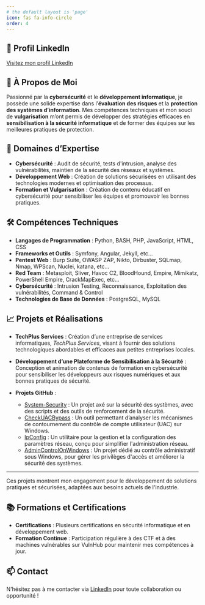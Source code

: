 ```yaml
---
# the default layout is 'page'
icon: fas fa-info-circle
order: 4
---
```


## 🎯 Profil LinkedIn
[Visitez mon profil LinkedIn](https://www.linkedin.com/in/angetia03/)

## 💼 À Propos de Moi
Passionné par la **cybersécurité** et le **développement informatique**, je possède une solide expertise dans l’**évaluation des risques** et la **protection des systèmes d’information**. Mes compétences techniques et mon souci de **vulgarisation** m’ont permis de développer des stratégies efficaces en **sensibilisation à la sécurité informatique** et de former des équipes sur les meilleures pratiques de protection.

## 🚀 Domaines d’Expertise
- **Cybersécurité** : Audit de sécurité, tests d'intrusion, analyse des vulnérabilités, maintien de la sécurité des réseaux et systèmes.
- **Développement Web** : Création de solutions sécurisées en utilisant des technologies modernes et optimisation des processus.
- **Formation et Vulgarisation** : Création de contenu éducatif en cybersécurité pour sensibiliser les équipes et promouvoir les bonnes pratiques.

## 🛠 Compétences Techniques
- **Langages de Programmation** : Python, BASH, PHP, JavaScript, HTML, CSS
- **Frameworks et Outils** : Symfony, Angular, Jekyll, etc...
- **Pentest Web** : Burp Suite, OWASP ZAP, Nikto, Dirbuster, SQLmap, Nmap, WPScan, Nuclei, katana, etc...
- **Red Team** : Metasploit, Sliver, Havoc C2, BloodHound, Empire, Mimikatz, PowerShell Empire, CrackMapExec, etc...
- **Cybersécurité** : Intrusion Testing, Reconnaissance, Exploitation des vulnérabilités, Command & Control
- **Technologies de Base de Données** : PostgreSQL, MySQL

## 📈 Projets et Réalisations

- **TechPlus Services** : Création d’une entreprise de services informatiques, *TechPlus Services*, visant à fournir des solutions technologiques abordables et efficaces aux petites entreprises locales.

- **Développement d’une Plateforme de Sensibilisation à la Sécurité** : Conception et animation de contenus de formation en cybersécurité pour sensibiliser les développeurs aux risques numériques et aux bonnes pratiques de sécurité.

- **Projets GitHub** :
  - [System-Security](https://github.com/AngeTia/System-Security) : Un projet axé sur la sécurité des systèmes, avec des scripts et des outils de renforcement de la sécurité.
  - [CheckUACBypass](https://github.com/AngeTia/CheckUACBypass) : Un outil permettant d’analyser les mécanismes de contournement du contrôle de compte utilisateur (UAC) sur Windows.
  - [IpConfig](https://github.com/AngeTia/IpConfig) : Un utilitaire pour la gestion et la configuration des paramètres réseau, conçu pour simplifier l'administration réseau.
  - [AdminControlOnWindows](https://github.com/AngeTia/AdminControlOnWindows) : Un projet dédié au contrôle administratif sous Windows, pour gérer les privilèges d'accès et améliorer la sécurité des systèmes.

---

Ces projets montrent mon engagement pour le développement de solutions pratiques et sécurisées, adaptées aux besoins actuels de l'industrie.


## 📚 Formations et Certifications
- **Certifications** : Plusieurs certifications en sécurité informatique et en développement web.
- **Formation Continue** : Participation régulière à des CTF et à des machines vulnérables sur VulnHub pour maintenir mes compétences à jour.

## 📫 Contact
N'hésitez pas à me contacter via [LinkedIn](https://www.linkedin.com/in/angetia03/) pour toute collaboration ou opportunité !

